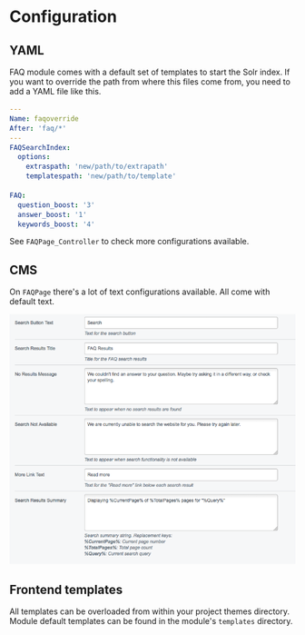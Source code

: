 # Configuration

## YAML

FAQ module comes with a default set of templates to start the Solr index. If you want to override the path from where this files
come from, you need to add a YAML file like this.

```yaml
---
Name: faqoverride
After: 'faq/*'
---
FAQSearchIndex:
  options:
    extraspath: 'new/path/to/extrapath'
    templatespath: 'new/path/to/template'

FAQ:
  question_boost: '3'
  answer_boost: '1'
  keywords_boost: '4'
```

See `FAQPage_Controller` to check more configurations available.

## CMS

On `FAQPage` there's a lot of text configurations available. All come with default text.

![](../images/faq-cms-settings.png)


## Frontend templates

All templates can be overloaded from within your project themes directory. Module default templates can be found in the module's `templates` directory.
